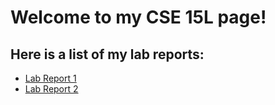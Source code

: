 # Welcome to my CSE 15L page!

## Here is a list of my lab reports:

* [Lab Report 1](report1.html)
* [Lab Report 2](report2.html)
